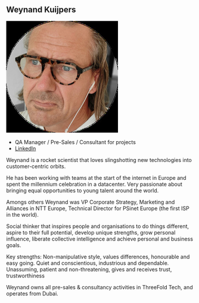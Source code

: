 ## Weynand Kuijpers

![weynand_kuijpers](img/weynand_kuijpers.jpg )

- QA Manager / Pre-Sales / Consultant for projects
- [LinkedIn](https://www.linkedin.com/in/weynandkuijpers/)

Weynand is a rocket scientist that loves slingshotting new technologies into customer-centric orbits. 

He has been working with teams at the start of the internet in Europe and spent the millennium celebration in a datacenter. Very passionate about bringing equal opportunities to young talent around the world.

Amongs others Weynand was VP Corporate Strategy, Marketing and Alliances in NTT Europe, Technical Director for PSinet Europe (the first ISP in the world).

Social thinker that inspires people and organisations to do things different, aspire to their full potential, develop unique strengths, grow personal influence, liberate collective intelligence and achieve personal and business goals.

Key strengths: Non-manipulative style, values differences, honourable and easy going. Quiet and conscientious, industrious and dependable. Unassuming, patient and non-threatening, gives and receives trust, trustworthiness 

Weynand owns all pre-sales & consultancy activities in ThreeFold Tech,
and operates from Dubai.
